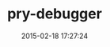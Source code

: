 ---
layout: post
title:  "pry-debugger"
repo:   "nixme/pry-debugger"
date:   2015-02-18 17:27:24
gemurl: https://github.com/nixme/pry-debugger
---